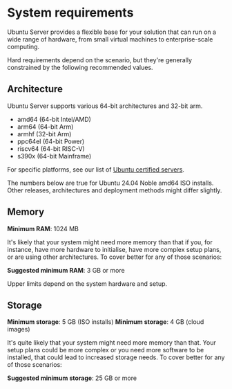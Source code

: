# System requirements

Ubuntu Server provides a flexible base for your solution that can run on a wide range of hardware, from small virtual machines to enterprise-scale computing. 

Hard requirements depend on the scenario, but they're generally constrained by the following recommended values.

## Architecture

Ubuntu Server supports various 64-bit architectures and 32-bit arm.

- amd64 (64-bit Intel/AMD)
- arm64 (64-bit Arm)
- armhf (32-bit Arm)
- ppc64el (64-bit Power)
- riscv64 (64-bit RISC-V)
- s390x (64-bit Mainframe)

For specific platforms, see our list of [Ubuntu certified servers](https://ubuntu.com/certified/servers).

The numbers below are true for Ubuntu 24.04 Noble amd64 ISO installs. Other releases, architectures and deployment methods might differ slightly.

## Memory

**Minimum RAM**: 1024 MB

It's likely that your system might need more memory than that if you, for instance, have more hardware to initialise, have more complex setup plans, or are using other architectures. To cover better for any of those scenarios:

**Suggested minimum RAM**: 3 GB or more

Upper limits depend on the system hardware and setup.

## Storage

**Minimum storage**: 5 GB (ISO installs)
**Minimum storage**: 4 GB (cloud images)

It's quite likely that your system might need more memory than that. Your setup plans could be more complex or you need more software to be installed, that could lead to increased storage needs. To cover better for any of those scenarios:

**Suggested minimum storage**: 25 GB or more
